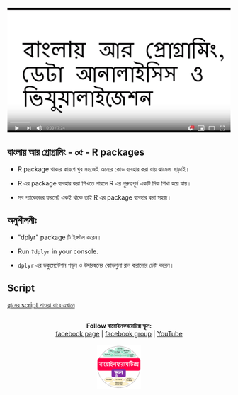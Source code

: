 [![Everything Is AWESOME](../files/youtube.png)](https://youtu.be/c_Yj8MvGu98 "Everything Is AWESOME")

## বাংলায় আর প্রোগ্রামিং - ০৫ - R packages

- R package থাকার কারণে খুব সহজেই অন্যের কোড ব্যবহার করা যায় ঝামেলা ছাড়াই। 

- R এর package ব্যবহার করা শিখতে পারলে R এর গুরুত্বপূর্ন একটি দিক শিখা হয়ে যায়। 

- সব প্যাকেজের ফরমেট একই থাকে তাই R এর package ব্যবহার করা সহজ। 


## অনুশীলনীঃ 

- "dplyr" package টি ইন্সটল করেন। 

- Run `?dplyr` in your console.

- `dplyr` এর ডকুমেন্টেশন পড়ুন ও উদারহনের কোডগুলা রান করানোর চেষ্টা করেন। 

## Script

[ক্লাসের script পাওয়া যাবে এখানে](https://github.com/Rashedul/R-Tutorials/blob/master/scripts/Lec-05.R) 


## 

##


<p align="center">
  <b>Follow বায়োইনফরমেটিক্স স্কুল:</b><br>
  <a href="https://www.facebook.com/%E0%A6%AC%E0%A6%BE%E0%A6%AF%E0%A6%BC%E0%A7%8B%E0%A6%87%E0%A6%A8%E0%A6%AB%E0%A6%B0%E0%A6%AE%E0%A7%87%E0%A6%9F%E0%A6%BF%E0%A6%95%E0%A7%8D%E0%A6%B8-%E0%A6%B8%E0%A7%8D%E0%A6%95%E0%A7%81%E0%A6%B2-575599666193690/">facebook page</a> |
  <a href="https://www.facebook.com/groups/390262838074549/">facebook group</a> |
  <a href="https://www.youtube.com/channel/UCm-8CdrvGi2SjLEOUSCztIg?view_as=subscriber">YouTube</a>
  <br><br>
  <img src="../files/logo.png" height="100" width="100">
</p>